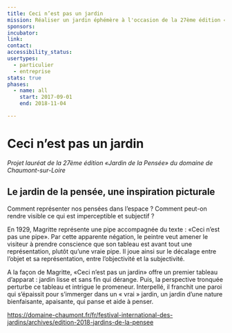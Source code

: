 ```yaml
---
title: Ceci n’est pas un jardin
mission: Réaliser un jardin éphémère à l'occasion de la 27ème édition «Jardin de la Pensée» du domaine de Chaumont-sur-Loire
sponsors:
incubator:
link:
contact:
accessibility_status:
usertypes:
  - particulier
  - entreprise
stats: true
phases:
  - name: all
    start: 2017-09-01
    end: 2018-11-04

---
```

# Ceci n’est pas un jardin
_Projet lauréat de la 27ème édition «Jardin de la Pensée» du domaine de Chaumont-sur-Loire_

## Le jardin de la pensée, une inspiration picturale  

Comment représenter nos pensées dans l’espace ? Comment peut-on rendre visible ce qui est imperceptible et subjectif ?

En 1929, Magritte représente une pipe accompagnée du texte : «Ceci n’est pas une pipe». Par cette apparente négation, le peintre veut amener le visiteur à prendre conscience que son tableau est avant tout une représentation, plutôt qu’une vraie pipe. Il joue ainsi sur le décalage entre l’objet et sa représentation, entre l’objectivité et la subjectivité.

A la façon de Magritte, «Ceci n’est pas un jardin» offre un premier tableau d’apparat : jardin lisse et sans fin qui dérange. Puis, la perspective tronquée perturbe ce tableau et intrigue le promeneur. Interpellé, il franchit une paroi qui s’épaissit pour s’immerger dans un « vrai » jardin, un jardin d’une nature bienfaisante, apaisante, qui panse et aide à penser.

https://domaine-chaumont.fr/fr/festival-international-des-jardins/archives/edition-2018-jardins-de-la-pensee
